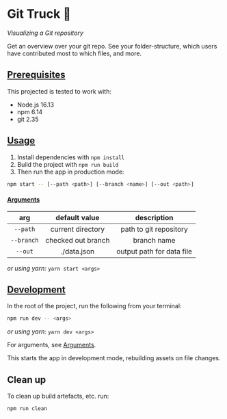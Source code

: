 # Git Truck 🚛

*Visualizing a Git repository*

Get an overview over your git repo. See your folder-structure, which users have contributed most to which files, and more.

## [Prerequisites](#prerequisites)

This projected is tested to work with:

- Node.js 16.13
- npm 6.14
- git 2.35

## [Usage](#usage)

1. Install dependencies with `npm install`
2. Build the project with `npm run build`
3. Then run the app in production mode:

```sh
npm start -- [--path <path>] [--branch <name>] [--out <path>]
```
#### [Arguments](#arguments)
| arg       | default value      | description                 |
|:-:        |:-:                 | :-:                         |
| `--path`  | current directory  | path to git repository      |
| `--branch`| checked out branch | branch name                 |
| `--out`   | ./data.json        | output path for data file   |

*or using yarn:* `yarn start <args>`


## [Development](#development)

In the root of the project, run the following from your terminal:

```sh
npm run dev -- <args>
```
*or using yarn:* `yarn dev <args>`

For arguments, see [Arguments](#arguments).


This starts the app in development mode, rebuilding assets on file changes.

## Clean up

To clean up build artefacts, etc. run:

```
npm run clean
```
